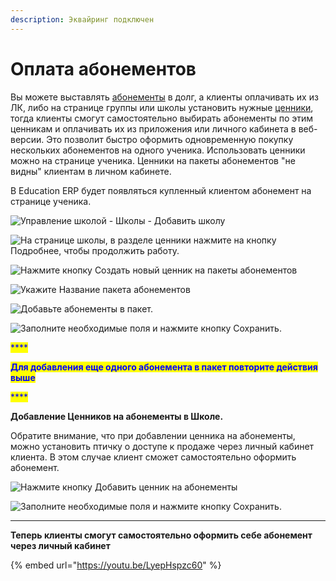 ```yaml
---
description: Эквайринг подключен
---
```


# Оплата абонементов

Вы можете выставлять [абонементы](../nachalo-raboty/shkola/abonementy/) в долг, а клиенты оплачивать их из ЛК, либо на странице группы или школы установить нужные [ценники](../nachalo-raboty/shkola/abonementy/cenniki/), тогда клиенты смогут самостоятельно выбирать абонементы по этим ценникам и оплачивать их из приложения или личного кабинета в веб-версии. Это позволит быстро оформить одновременную покупку нескольких абонементов на одного ученика. Использовать ценники можно на странице ученика. Ценники на пакеты абонементов "не видны" клиентам в личном кабинете.

В Education ERP будет появляться купленный клиентом абонемент на странице ученика.

![Управление школой - Школы - Добавить школу](../.gitbook/assets/Screenshot\_182.png)

![На странице школы, в разделе ценники нажмите на кнопку Подробнее, чтобы продолжить работу.](<../.gitbook/assets/Screenshot\_183 (1).png>)

![Нажмите кнопку Создать новый ценник на пакеты абонементов](../.gitbook/assets/Screenshot\_184.png)

![Укажите Название пакета абонементов](../.gitbook/assets/Screenshot\_185.png)

![Добавьте абонементы в пакет.](../.gitbook/assets/Screenshot\_187.png)

![Заполните необходимые поля и нажмите кнопку Сохранить.](../.gitbook/assets/Screenshot\_188.png)

<mark style="color:blue;">****</mark>

<mark style="color:blue;">**Для добавления еще одного абонемента в пакет повторите действия выше**</mark>

<mark style="color:blue;">****</mark>

**Добавление Ценников на абонементы в Школе.**

Обратите внимание, что при добавлении ценника на абонементы, можно установить птичку о доступе к продаже через личный кабинет клиента. В этом случае клиент сможет самостоятельно оформить абонемент.

![Нажмите кнопку Добавить ценник на абонементы](../.gitbook/assets/Screenshot\_190.png)

![Заполните необходимые поля и нажмите кнопку Сохранить.
](../.gitbook/assets/Screenshot\_191.png)

****

**Теперь клиенты смогут самостоятельно оформить себе абонемент через личный кабинет**

{% embed url="https://youtu.be/LyepHspzc60" %}
